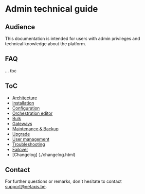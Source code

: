 # Admin technical guide

## Audience

This documentation is intended for users with admin privileges and technical knowledge about the platform.

## FAQ

... tbc

## ToC

* [Architecture](./architecture.html)
* [Installation](./installation.html)
* [Configuration](./configuration.html)
* [Orchestration editor](./editor/index.html)
* [Bulk](./bulk.html)
* [Gateways](./gateways.html)
* [Maintenance & Backup](./maintenance_and_backup.html)
* [Upgrade](./upgrade.html)
* [User management](./user_management.html)
* [Troubleshooting](./troubleshooting.html)
* [Failover](./failover.html)
* [Changelog] (./changelog.html)

## Contact

For further questions or remarks, don't hesitate to contact support@netaxis.be.